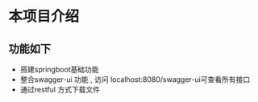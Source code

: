 
# 本项目介绍


## 功能如下
- 搭建springboot基础功能
- 整合swagger-ui 功能 , 访问 localhost:8080/swagger-ui可查看所有接口
- 通过restful 方式下载文件